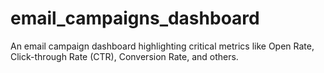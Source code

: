 # email_campaigns_dashboard
An email campaign dashboard highlighting critical metrics like Open Rate, Click-through Rate (CTR), Conversion Rate, and others. 
